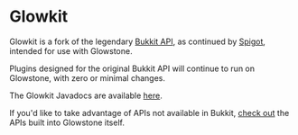 # Glowkit
Glowkit is a fork of the legendary [Bukkit API](https://bukkit.org), 
as continued by [Spigot](https://spigotmc.org), intended for use with Glowstone.

Plugins designed for the original Bukkit API will continue to run on Glowstone, with zero or minimal changes.

The Glowkit Javadocs are available [here](https://glowstone.net/jd/glowkit/).

If you'd like to take advantage of APIs not available in Bukkit, [check out](https://glowstone.net/jd/glowstone/)
the APIs built into Glowstone itself.
